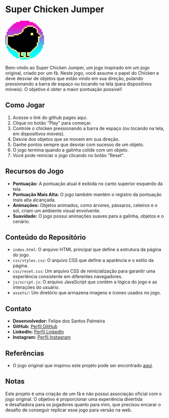 # Super Chicken Jumper

![Super Chicken Jumper](./assets/icon/icon.png)

Bem-vindo ao Super Chicken Jumper, um jogo inspirado em um jogo original, criado por um fã. Neste jogo, você assume o papel do Chicken e deve desviar de objetos que estão vindo em sua direção, pulando pressionando a barra de espaço ou tocando na tela (para dispositivos móveis). O objetivo é obter a maior pontuação possível!

## Como Jogar

1. Acesse o link do github pages aqui.
2. Clique no botão "Play" para começar.
3. Controle o chicken pressionando a barra de espaço (ou tocando na tela, em dispositivos móveis).
4. Desvie dos objetos que se movem em sua direção.
5. Ganhe pontos sempre que desviar com sucesso de um objeto.
6. O jogo termina quando a galinha colide com um objeto.
7. Você pode reiniciar o jogo clicando no botão "Reset".

## Recursos do Jogo

- **Pontuação:** A pontuação atual é exibida no canto superior esquerdo da tela.
- **Pontuação Mais Alta:** O jogo também mantém o registro da pontuação mais alta alcançada.
- **Animações:** Objetos animados, como árvores, pássaros, celeiros e o sol, criam um ambiente visual envolvente.
- **Suavidade:** O jogo possui animações suaves para a galinha, objetos e o cenário.

## Conteúdo do Repositório

- `index.html`: O arquivo HTML principal que define a estrutura da página do jogo.
- `css/styles.css`: O arquivo CSS que define a aparência e o estilo da página.
- `css/reset.css`: Um arquivo CSS de reinicialização para garantir uma experiência consistente em diferentes navegadores.
- `js/script.js`: O arquivo JavaScript que contém a lógica do jogo e as interações do usuário.
- `assets/`: Um diretório que armazena imagens e ícones usados no jogo.

## Contato

- **Desenvolvedor:** Felipe dos Santos Palmeira
- **GitHub:** [Perfil GitHub](https://github.com/fesantospalmeira)
- **LinkedIn:** [Perfil LinkedIn](https://www.linkedin.com/in/feli-palmeira/)
- **Instagram:** [Perfil Instagram](https://www.instagram.com/felipalmeira/)

## Referências

- O jogo original que inspirou este projeto pode ser encontrado [aqui](https://store.steampowered.com/app/584640/SUPER_CHICKEN_JUMPER/).

## Notas

Este projeto é uma criação de um fã e não possui associação oficial com o jogo original. O objetivo é proporcionar uma experiência divertida <br>e desafiadora para os jogadores quanto para mim, que precisou encarar o desafio de conseguir replicar esse jogo para versão na web.

